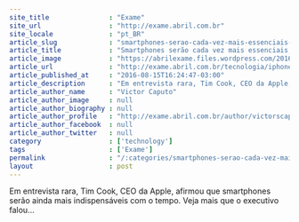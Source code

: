 ```yaml
---
site_title               : "Exame"
site_url                 : "http://exame.abril.com.br"
site_locale              : "pt_BR"
article_slug             : "smartphones-serao-cada-vez-mais-essenciais-diz-cook"
article_title            : "Smartphones serão cada vez mais essenciais, diz Cook"
article_image            : "https://abrilexame.files.wordpress.com/2016/09/size_960_16_9_cook1.jpg?quality=70&strip=all&w=960"
article_url              : "http://exame.abril.com.br/tecnologia/iphone-sera-essencial-com-inteligencia-artificial-diz-cook/"
article_published_at     : "2016-08-15T16:24:47-03:00"
article_description      : "Em entrevista rara, Tim Cook, CEO da Apple, afirmou que smartphones serão ainda mais indispensáveis com o tempo. Veja mais que o executivo falou..."
article_author_name      : "Victor Caputo"
article_author_image     : null
article_author_biography : null
article_author_profile   : "http://exame.abril.com.br/author/victorscaputo/"
article_author_facebook  : null
article_author_twitter   : null
category                 : ['technology']
tags                     : ['Exame']
permalink                : "/:categories/smartphones-serao-cada-vez-mais-essenciais-diz-cook/"
layout                   : post
---
```


Em entrevista rara, Tim Cook, CEO da Apple, afirmou que smartphones serão ainda mais indispensáveis com o tempo. Veja mais que o executivo falou...
